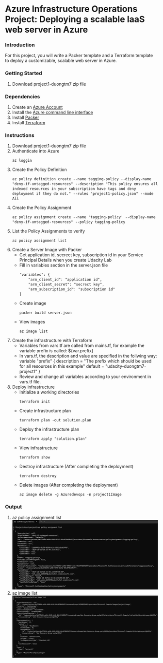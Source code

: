 # Azure Infrastructure Operations Project: Deploying a scalable IaaS web server in Azure

### Introduction
For this project, you will write a Packer template and a Terraform template to deploy a customizable, scalable web server in Azure.

### Getting Started
1. Download project1-duongtm7 zip file

### Dependencies
1. Create an [Azure Account](https://portal.azure.com) 
2. Install the [Azure command line interface](https://docs.microsoft.com/en-us/cli/azure/install-azure-cli?view=azure-cli-latest)
3. Install [Packer](https://www.packer.io/downloads)
4. Install [Terraform](https://www.terraform.io/downloads.html)

### Instructions
1. Download project1-duongtm7 zip file
2. Authenticate into Azure
    ```
    az loggin
    ```
3. Create the Policy Definition
    ```
    az policy definition create --name tagging-policy --display-name "deny-if-untagged-resources" --description "This policy ensures all indexed resources in your subscription have tags and deny deployment if they do not." --rules "project1-policy.json" --mode All
    ```
4. Create the Policy Assignment
    ```
    az policy assignment create --name 'tagging-policy' --display-name "deny-if-untagged-resources" --policy tagging-policy
    ```
5. List the Policy Assignments to verify
    ```
    az policy assignment list
    ```
6. Create a Server Image with Packer
    - Get application id, secrect key, subscription id in your Service Principal Details when you create Udacity Lab
    - Fill in variables section in the server.json file
        ```
        "variables": { 
            "arm_client_id": "application id", 
            "arm_client_secret": "secrect key", 
            "arm_subscription_id": "subscription id" 
        }
        ```
    - Create image
        ```
        packer build server.json
        ```
    - View images
        ```
        az image list
        ```
7. Create the infrastructure with Terraform
    - Variables from vars.tf are called from mains.tf, for example the variable prefix is called: ${var.prefix}
    - In vars.tf, the description and value are specified in the follwing way:
        variable "prefix" { 
            description = "The prefix which should be used for all resources in this example" 
            default = "udacity-duongtm7-project1" 
        }
    - Review and change all variables according to your environment in vars.tf file.
8. Deploy infrastructure
    - Initialize a working directories
        ```
        terraform init
        ```
    - Create infrastructure plan
        ```
        terraform plan -out solution.plan
        ```
    - Deploy the infrastructure plan
        ```
        terraform apply "solution.plan"
        ```
    - View infrastructure
        ```
        terraform show
        ```
    - Destroy infrastructure (After completing the deployment)
        ```
        terraform destroy
        ```
    - Delete images (After completing the deployment)
        ```
        az image delete -g Azuredevops -n project1Image
        ```
### Output
1. az policy assignment list
    ![image](az-policy-assignment-list.png)
2. az image list
    ![image](az-image-list.png)



